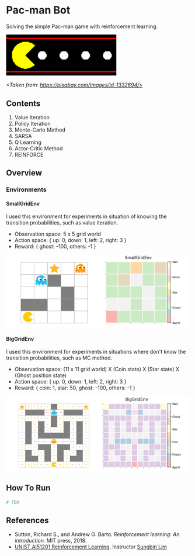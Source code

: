 # Pac-man Bot

Solving the simple Pac-man game with reinforcement learning.

<img src = "./img/video-game.png" width="60%">

*<Taken from: https://pixabay.com/images/id-1332694/>*


## Contents

1. Value Iteration
2. Policy Iteration
3. Monte-Carlo Method
4. SARSA
5. Q Learning
6. Actor-Critic Method
7. REINFORCE

## Overview

### Environments

#### SmallGridEnv

I used this environment for experiments in situation of knowing the transition probabilities, such as value iteration.

- Observation space: 5 x 5 grid world
- Action space: { up: 0, down: 1, left: 2, right: 3 }
- Reward: { ghost: -100, others: -1 }

![img](./img/SGE.png)

#### BigGridEnv

I used this environment for experiments in situations where don't know the transition probabilities, such as MC method.

- Observation space: (11 x 11 grid world) X (Coin state) X (Star state) X (Ghost position state)
- Action space: { up: 0, down: 1, left: 2, right: 3 }
- Reward: { coin: 1, star: 50, ghost: -100, others: -1 }

![img](./img/BGE.png)

## How To Run

```sh
# TBA
```

## References

- Sutton, Richard S., and Andrew G. Barto. *Reinforcement learning: An introduction*. MIT press, 2018.
- [UNIST AI51201 Reinforcement Learning](https://sites.google.com/view/rl-unist-2021-fall/home), Instructor [Sungbin Lim](https://www.google.com/url?q=https%3A%2F%2Fsites.google.com%2Fview%2Fsungbin%2F&sa=D&sntz=1&usg=AFQjCNF8rjDRU3_7d8WL6v4kWLEzeyCZbw)

